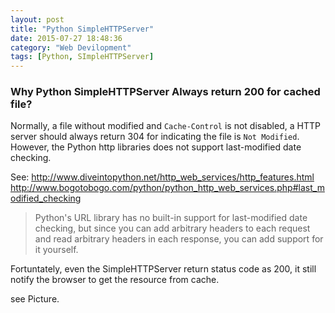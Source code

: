 ```yaml
---
layout: post
title: "Python SimpleHTTPServer"
date: 2015-07-27 18:48:36
category: "Web Devilopment" 
tags: [Python, SImpleHTTPServer]
---
```


### Why Python SimpleHTTPServer Always return 200 for cached file?

Normally, a file without modified and `Cache-Control` is not disabled,
a HTTP server should always return 304 for indicating the file is `Not Modified`.
However, the Python http libraries does not support last-modified date checking.

See: 
http://www.diveintopython.net/http_web_services/http_features.html
http://www.bogotobogo.com/python/python_http_web_services.php#last_modified_checking

> Python's URL library has no built-in support for last-modified date checking, but since you can add arbitrary headers to each request and read arbitrary headers in each response, you can add support for it yourself.

Fortuntately, even the SimpleHTTPServer return status code as 200, it still notify the browser to get the resource from cache.

see Picture.
